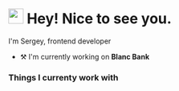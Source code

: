<h1><img src="https://emojis.slackmojis.com/emojis/images/1612848105/12408/meow_fat.gif?1612848105" width="30"/> Hey! Nice to see you.</h1>

<p>I'm Sergey, frontend developer </p>

- ⚒️ I'm currently working on **Blanc Bank**
<h3>Things I currenty work with</h3>

